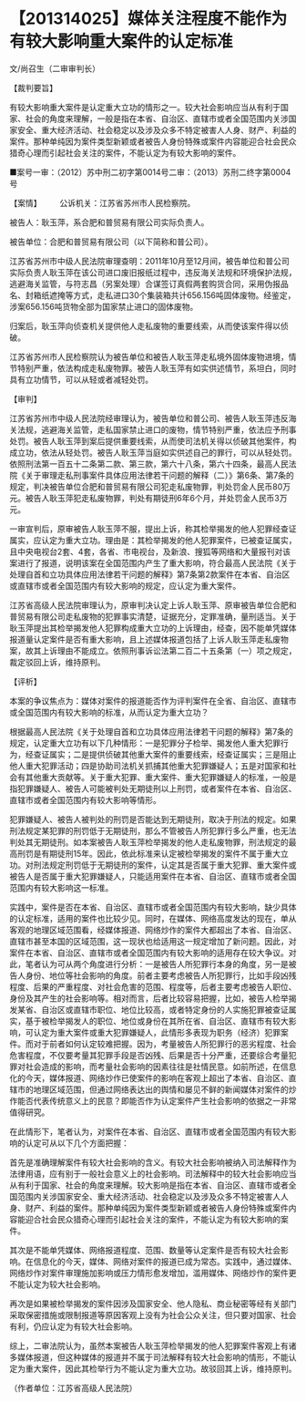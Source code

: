 # 【201314025】媒体关注程度不能作为有较大影响重大案件的认定标准

文/尚召生（二审审判长）

【裁判要旨】

有较大影响重大案件是认定重大立功的情形之一。较大社会影响应当从有利于国家、社会的角度来理解，一般是指在本省、自治区、直辖市或者全国范围内关涉国家安全、重大经济活动、社会稳定以及涉及众多不特定被害人人身、财产、利益的案件。那种单纯因为案件类型新颖或者被告人身份特殊或案件内容能迎合社会民众猎奇心理而引起社会关注的案件，不能认定为有较大影响的案件。

■案号一审：（2012）苏中刑二初字第0014号二审：（2013）苏刑二终字第0004号

【案情】 　　公诉机关：江苏省苏州市人民检察院。

被告人：耿玉萍，系合肥和普贸易有限公司实际负责人。

被告单位：合肥和普贸易有限公司（以下简称和普公司）。

江苏省苏州市中级人民法院审理查明：2011年10月至12月间，被告单位和普公司实际负责人耿玉萍在该公司进口废旧报纸过程中，违反海关法规和环境保护法规，逃避海关监管，与符志昌（另案处理）合谋签订真假两套购货合同，采用伪报品名、封箱纸遮掩等方式，走私进口30个集装箱共计656.156吨固体废物。经鉴定，涉案656.156吨货物全部为国家禁止进口的固体废物。

归案后，耿玉萍向侦查机关提供他人走私废物的重要线索，从而使该案件得以侦破。

江苏省苏州市人民检察院认为被告单位和被告人耿玉萍走私境外固体废物进境，情节特别严重，依法构成走私废物罪。被告人耿玉萍有如实供述情节，系坦白，同时具有立功情节，可以从轻或者减轻处罚。

【审判】

江苏省苏州市中级人民法院经审理认为，被告单位和普公司、被告人耿玉萍违反海关法规，逃避海关监管，走私国家禁止进口的废物，情节特别严重，依法应予刑事处罚。被告人耿玉萍到案后提供重要线索，从而使司法机关得以侦破其他案件，构成立功，依法从轻处罚。被告人耿玉萍当庭如实供述自己的罪行，可以从轻处罚。依照刑法第一百五十二条第二款、第三款，第六十八条，第六十四条，最高人民法院《关于审理走私刑事案件具体应用法律若干问题的解释（二）》第6条、第7条的规定，判决被告单位合肥和普贸易有限公司犯走私废物罪，判处罚金人民币80万元。被告人耿玉萍犯走私废物罪，判处有期徒刑6年6个月，并处罚金人民币3万元。

一审宣判后，原审被告人耿玉萍不服，提出上诉，称其检举揭发的他人犯罪经查证属实，应认定为重大立功。理由是：其检举揭发的他人犯罪案件，已被查证属实，且中央电视台2套、4套，各省、市电视台，及新浪、搜狐等网络和大量报刊对该案进行了报道，说明该案在全国范围内产生了重大影响，符合最高人民法院《关于处理自首和立功具体应用法律若干问题的解释》第7条第2款案件在本省、自治区或直辖市或者全国范围内有较大影响的规定，应认定为重大案件。

江苏省高级人民法院审理认为，原审判决认定上诉人耿玉萍、原审被告单位合肥和普贸易有限公司走私废物的犯罪事实清楚，证据充分，定罪准确，量刑适当。关于耿玉萍提出其检举揭发他人犯罪构成重大立功的上诉理由，经查，因不能单凭媒体报道量认定案件是否有重大影响，且上述媒体报道包括了上诉人耿玉萍走私废物案，故其上诉理由不能成立。依照刑事诉讼法第二百二十五条第（一）项之规定，裁定驳回上诉，维持原判。

【评析】

本案的争议焦点为：媒体对案件的报道能否作为评判案件在全省、自治区、直辖市或全国范围内有较大影响的标准，从而认定为重大立功？

根据最高人民法院《关于处理自首和立功具体应用法律若干问题的解释》第7条的规定，认定重大立功有以下几种情形：一是犯罪分子检举、揭发他人重大犯罪行为，经查证属实；二是提供侦破其他重大案件的重要线索，经查证属实；三是阻止他人重大犯罪活动；四是协助司法机关抓捕其他重大犯罪嫌疑人；五是对国家和社会有其他重大贡献等。关于重大犯罪、重大案件、重大犯罪嫌疑人的标准，一般是指犯罪嫌疑人、被告人可能被判处无期徒刑以上刑罚，或者案件在本省、自治区、直辖市或者全国范围内有较大影响等情形。

犯罪嫌疑人、被告人被判处的刑罚是否能达到无期徒刑，取决于刑法的规定。如果刑法规定某犯罪的刑罚低于无期徒刑，那么不管被告人所犯罪行多么严重，也无法判处其无期徒刑。如本案被告人耿玉萍检举揭发的他人走私废物罪，刑法规定的最高刑罚是有期徒刑15年。因此，依此标准来认定被检举揭发的案件不属于重大立功。对刑法规定刑罚低于无期徒刑的案件，认定其是否属于重大犯罪、重大案件或被告人是否属于重大犯罪嫌疑人，只能适用案件在本省、自治区、直辖市或者全国范围内有较大影响这一标准。

实践中，案件是否在本省、自治区、直辖市或者全国范围内有较大影响，缺少具体的认定标准，适用的案件也比较少见。同时，在媒体、网络高度发达的现在，单从客观的地理区域范围看，经媒体报道、网络炒作的案件大都超出了本省、自治区、直辖市甚至本国的区域范围，这一现状也给适用这一规定增加了新问题。因此，对案件在本省、自治区、直辖市或者全国范围内有较大影响的适用存在较大争议。对此，笔者认为可从两个角度进行分析：一是被告人所犯罪行本身的角度，另一是被告人身份、地位等社会影响的角度。前者主要考虑被告人所犯罪行，比如手段凶残程度、后果的严重程度、对社会危害的范围、程度等，后者主要考虑被告人职位、身份及其产生的社会影响等。相对而言，后者比较容易把握，比如，被告人检举揭发某省、自治区或直辖市职位、地位比较高，或者特定身份的人实施犯罪被查证属实，基于被检举揭发人的职位、地位或身份在其所在省、自治区、直辖市有较大影响，可认定为重大案件或重大犯罪嫌疑人，此情形多表现为职务（经济）犯罪案件。而对于前者如何认定较难把握。因为，考量被告人所犯罪行的恶劣程度、社会危害程度，不仅要考量其犯罪手段是否凶残、后果是否十分严重，还要综合考量犯罪对社会造成的影响，而考量社会影响的因素往往是社情民意。如前所述，在信息化的今天，媒体报道、网络炒作已使案件的影响在客观上超出了本省、自治区、直辖市的地理区域范围，但通过网络表达出的舆情和屡见不鲜的新闻媒体对案件的炒作能否代表传统意义上的民意？即能否作为认定案件产生社会影响的依据之一非常值得研究。

在此情形下，笔者认为，对案件在本省、自治区、直辖市或者全国范围内有较大影响的认定可从以下几个方面把握：

首先是准确理解案件有较大社会影响的含义。有较大社会影响被纳入司法解释作为法律用语，应有别于一般社会意义上的社会影响。司法解释中的较大社会影响应当从有利于国家、社会的角度来理解。较大影响是指在本省、自治区、直辖市或者全国范围内关涉国家安全、重大经济活动、社会稳定以及涉及众多不特定被害人人身、财产、利益的案件。那种单纯因为案件类型新颖或者被告人身份特殊或案件内容能迎合社会民众猎奇心理而引起社会关注的案件，不能认定为有较大影响的案件。

其次是不能单凭媒体、网络报道程度、范围、数量等认定案件是否有较大社会影响。在信息化的今天，媒体、网络对案件的报道已成为常态。实践中，通过媒体、网络炒作对案件审理施加影响或压力情形愈发增加，滥用媒体、网络炒作的案件更不能认定为较大社会影响。

再次是如果被检举揭发的案件因涉及国家安全、他人隐私、商业秘密等经有关部门采取保密措施或限制报道等原因客观上没有为社会公众关注，但只要对国家、社会有利，仍应认定为有较大社会影响。

综上，二审法院认为，虽然本案被告人耿玉萍检举揭发的他人犯罪案件客观上有诸多媒体报道，但这种媒体的报道并不属于司法解释有较大社会影响的情形，不能认定为重大案件，因此其检举行为不能认定为重大立功。故驳回其上诉，维持原判。

（作者单位：江苏省高级人民法院）